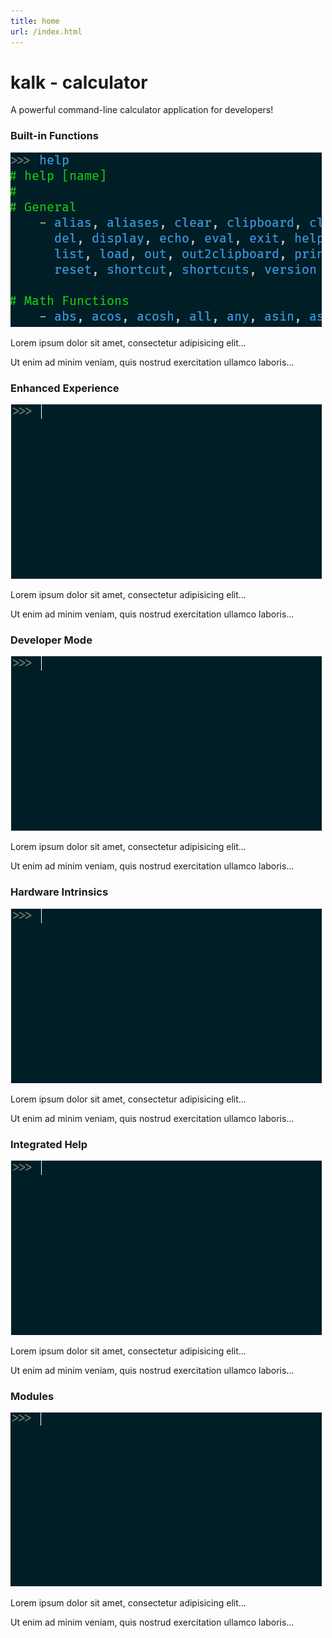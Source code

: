 ```yaml
---
title: home
url: /index.html
---
```

<div class="frontpage">
    <div class="jumbotron text-center">
    <h1><span class="kalk-color-0">k</span><span class="kalk-color-1">a</span><span class="kalk-color-2">l</span><span class="kalk-color-3">k</span> - calculator</h1>
    <p>A powerful command-line calculator application for developers!</p> 
    </div>
    <div class="container">
    <div class="row">
    <div class="col-sm-4">
        <h3><i class="fa fa-bolt kalk-color-0"></i>Built-in Functions</h3>
        <img src="img/kalk-fp-builtins.gif" class="rounded img-fluid img-card" alt="Built-in Functions"/>
        <p>Lorem ipsum dolor sit amet, consectetur adipisicing elit...</p>
        <p>Ut enim ad minim veniam, quis nostrud exercitation ullamco laboris...</p>
    </div>
    <div class="col-sm-4">
        <h3><i class="fa fa-magic kalk-color-1"></i>Enhanced Experience</h3>
        <img src="img/kalk-fp-userexp.gif" class="rounded img-fluid img-card" alt="Enhanced Experience"/>
        <p>Lorem ipsum dolor sit amet, consectetur adipisicing elit...</p>
        <p>Ut enim ad minim veniam, quis nostrud exercitation ullamco laboris...</p>
    </div>
    <div class="col-sm-4">
        <h3><i class="fa fa-cogs kalk-color-2"></i>Developer Mode</h3>
        <img src="img/kalk-fp-devmode.gif" class="rounded img-fluid img-card" alt="Developer Mode"/>
        <p>Lorem ipsum dolor sit amet, consectetur adipisicing elit...</p>
        <p>Ut enim ad minim veniam, quis nostrud exercitation ullamco laboris...</p>
    </div>
    <div class="col-sm-4">
        <h3><i class="fa fa-h-square kalk-color-3"></i>Hardware Intrinsics</h3>
        <img src="img/kalk-fp-hwintrinsics.gif" class="rounded img-fluid img-card" alt="Hardware Intrinsics"/>
        <p>Lorem ipsum dolor sit amet, consectetur adipisicing elit...</p>
        <p>Ut enim ad minim veniam, quis nostrud exercitation ullamco laboris...</p>
    </div>
    <div class="col-sm-4">
        <h3><i class="fa fa-book kalk-color-0"></i>Integrated Help</h3>
        <img src="img/kalk-fp-help.gif" class="rounded img-fluid img-card" alt="Integrated Help"/>
        <p>Lorem ipsum dolor sit amet, consectetur adipisicing elit...</p>
        <p>Ut enim ad minim veniam, quis nostrud exercitation ullamco laboris...</p>
    </div>
    <div class="col-sm-4">
        <h3><i class="fa fa-th kalk-color-1"></i>Modules</h3>
        <img src="img/kalk-fp-modules.gif" class="rounded img-fluid img-card" alt="Modules"/>
        <p>Lorem ipsum dolor sit amet, consectetur adipisicing elit...</p>
        <p>Ut enim ad minim veniam, quis nostrud exercitation ullamco laboris...</p>
    </div>    
    </div>
    </div>
</div>
